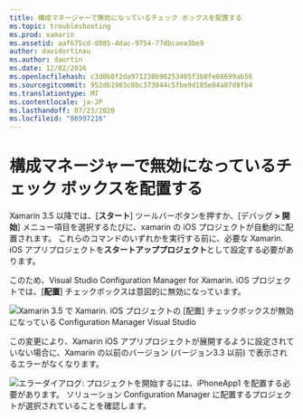 ```yaml
---
title: 構成マネージャーで無効になっているチェック ボックスを配置する
ms.topic: troubleshooting
ms.prod: xamarin
ms.assetid: aaf675cd-d885-4dac-9754-77dbcaea3be9
author: davidortinau
ms.author: daortin
ms.date: 12/02/2016
ms.openlocfilehash: c3d0b8f2da971238b98253405f3b8fe08699ab56
ms.sourcegitcommit: 952db1983c0bc373844c5fbe9d185e04a87d8fb4
ms.translationtype: MT
ms.contentlocale: ja-JP
ms.lasthandoff: 07/23/2020
ms.locfileid: "86997216"
---
```

# <a name="deploy-checkboxes-disabled-in-configuration-manager"></a>構成マネージャーで無効になっているチェック ボックスを配置する

Xamarin 3.5 以降では、[**スタート**] ツールバーボタンを押すか、[デバッグ **> 開始**] メニュー項目を選択するたびに、xamarin の iOS プロジェクトが自動的に配置されます。 これらのコマンドのいずれかを実行する前に、必要な Xamarin. iOS アプリプロジェクトを**スタートアッププロジェクト**として設定する必要があります。

このため、Visual Studio Configuration Manager for Xamarin. iOS プロジェクトでは、[**配置**] チェックボックスは意図的に無効になっています。

![Xamarin 3.5 で Xamarin. iOS プロジェクトの [配置] チェックボックスが無効になっている Configuration Manager Visual Studio](deploy-checkboxes-images/configuration.png)

この変更により、Xamarin iOS アプリプロジェクトが展開するように設定されていない場合に、Xamarin の以前のバージョン (バージョン3.3 以前) で表示されるエラーがなくなります。

![エラーダイアログ: プロジェクトを開始するには、iPhoneApp1 を配置する必要があります。 ソリューション Configuration Manager に配置するプロジェクトが選択されていることを確認します。](deploy-checkboxes-images/error.png)
